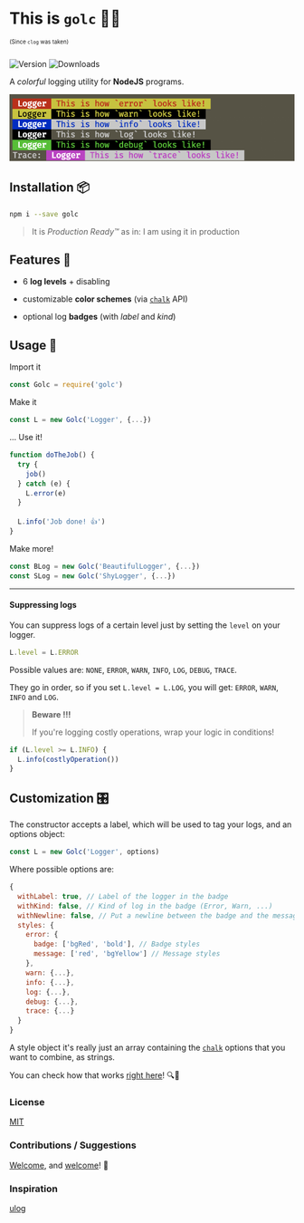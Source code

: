 # This is `golc` 🌈📝
<sup><sup>(Since `clog` was taken)</sup></sup>

![Version](https://img.shields.io/npm/v/golc.svg?color=green&label=version)
![Downloads](https://img.shields.io/npm/dt/golc.svg)


A *colorful* logging utility for **NodeJS** programs.

![Screenshot of golc](images/example.png)

## Installation 📦

```sh
npm i --save golc
```

> It is *Production Ready️™* as in: I am using it in production
>
## Features 🍕

+ 6 **log levels** + disabling

+ customizable **color schemes** (via [`chalk`](https://github.com/chalk/chalk) API)

+ optional log **badges** (with *label* and *kind*)

## Usage 🚀

Import it
```javascript
const Golc = require('golc')
```

Make it
```javascript
const L = new Golc('Logger', {...})
```

... Use it!
```javascript
function doTheJob() {
  try {
    job()
  } catch (e) {
    L.error(e)
  }

  L.info('Job done! 👍')
}
```

Make more!

```javascript
const BLog = new Golc('BeautifulLogger', {...})
const SLog = new Golc('ShyLogger', {...})
```

* * *
#### Suppressing logs
You can suppress logs of a certain level just by setting the `level` on your logger.
```javascript
L.level = L.ERROR
```

Possible values are: `NONE`, `ERROR`, `WARN`, `INFO`, `LOG`, `DEBUG`, `TRACE`.

They go in order, so if you set `L.level = L.LOG`, you will get: `ERROR`, `WARN`, `INFO` and `LOG`.

> **Beware !!!**
>
>  If you're logging costly operations, wrap your logic in conditions!

```javascript
if (L.level >= L.INFO) {
  L.info(costlyOperation())
}
```

## Customization 🎛
The constructor accepts a label, which will be used to tag your logs, and an options object:

```javascript
const L = new Golc('Logger', options)
```

Where possible options are:

```javascript
{
  withLabel: true, // Label of the logger in the badge
  withKind: false, // Kind of log in the badge (Error, Warn, ...)
  withNewline: false, // Put a newline between the badge and the message
  styles: {
    error: {
      badge: ['bgRed', 'bold'], // Badge styles
      message: ['red', 'bgYellow'] // Message styles
    },
    warn: {...},
    info: {...},
    log: {...},
    debug: {...},
    trace: {...}
  }
}
```

A style object it's really just an array containing the [`chalk`](https://github.com/chalk/chalk) options that you want to combine, as strings.

You can check how that works [right here](https://github.com/bugged-reality/golc/blob/master/index.js#L13)! 🔍👀

### License

[MIT](LICENSE)

### Contributions / Suggestions


[Welcome](https://github.com/bugged-reality/golc/pulls), and [welcome](https://github.com/bugged-reality/golc/issues)! 🤗

### Inspiration

[ulog](https://github.com/download/ulog)
